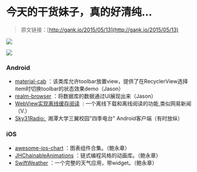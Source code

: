 # 今天的干货妹子，真的好清纯...

> 原文链接：[http://gank.io/2015/05/13](http://gank.io/2015/05/13)

![](http://ww1.sinaimg.cn/large/610dc034jw1es2hkc090aj20go0p0dgu.jpg)

![](http://ww4.sinaimg.cn/large/610dc034jw1es2heyvw5cj20d409wab1.jpg)

### Android

* [material-cab](https://github.com/afollestad/material) ：该类库允许toolbar放置view，提供了在RecyclerView选择item时切换toolbar的状态效果demo（Jason）
* [realm-browser](https://github.com/dmytrodanylyk/realm) ：将数据库的数据通过UI展现出来（Jason）
* [WebView实现离线缓存阅读](http://blog.csdn.net/wwj_748/article/details/44835865) &nbsp;:&nbsp;一个离线下载和离线阅读的功能,类似网易新闻（V.）
* [Sky31Radio:&nbsp;](https://github.com/linroid/Sky31Radio) 湘潭大学三翼校园&quot;四季电台&quot; Android客户端（有时放纵）

### iOS

* [awesome-ios-chart](https://github.com/sxyx2008/awesome) ：图表组件合集。（鲍永章）
* [JHChainableAnimations](https://github.com/jhurray/JHChainableAnimations) ：链式编程风格的动画库。（鲍永章）
* [SwiftWeather](https://github.com/JakeLin/SwiftWeather) ：一个完整的天气应用，带widget。（鲍永章）

